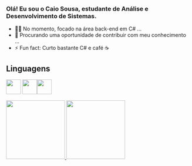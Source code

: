 ### Olá! Eu sou o Caio Sousa, estudante de Análise e Desenvolvimento de Sistemas.

- 👨‍💻 No momento, focado na área back-end em C# ...
- 🤔 Procurando uma oportunidade de contribuir com meu conhecimento ...
- ⚡ Fun fact: Curto bastante C# e café ☕

## Linguagens 
<img src="https://cdn.jsdelivr.net/gh/devicons/devicon/icons/csharp/csharp-original.svg" width="40" height="40"/> <img src="https://cdn.jsdelivr.net/gh/devicons/devicon/icons/java/java-original.svg" width="40" height="40"/><img src="https://cdn.jsdelivr.net/gh/devicons/devicon/icons/python/python-original-wordmark.svg" width="40" height="40"/>
<div><a href="https://github.com/caio-sousa10"><img height="160em" src="https://github-readme-stats.vercel.app/api/top-langs/?username=caio-sousa10&layout=compact&langs_count=7&theme=dracula"/>
<img height="160em" src="https://github-readme-stats.vercel.app/api?username=caio-sousa10&show_icons=true&theme=dracula&include_all_commits=true&count_private=true"/></div>
